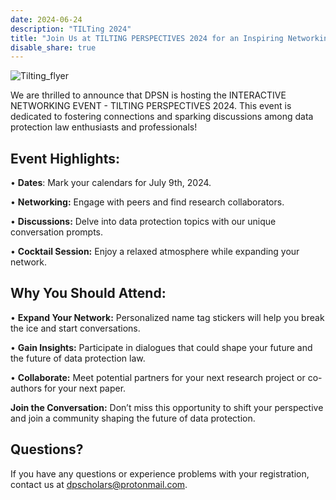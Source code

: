 ```yaml
---
date: 2024-06-24
description: "TILTing 2024"
title: "Join Us at TILTING PERSPECTIVES 2024 for an Inspiring Networking Expierence"
disable_share: true
---
```






![Tilting_flyer](https://github.com/dataprotectionscholarsnetwork/dataprotectionscholarsnetwork.github.io/assets/116156905/08e68676-b02c-42b3-afd6-f50c4e661b7b)


We are thrilled to announce that DPSN is hosting the INTERACTIVE NETWORKING EVENT - TILTING PERSPECTIVES 2024. 
This event is dedicated to fostering connections and sparking discussions among data protection law enthusiasts and professionals!

## Event Highlights: 

•	**Dates**: Mark your calendars for July 9th, 2024.

•	**Networking:** Engage with peers and find research collaborators.

•	**Discussions:** Delve into data protection topics with our unique conversation prompts.

•	**Cocktail Session:** Enjoy a relaxed atmosphere while expanding your network.

## Why You Should Attend:
•	**Expand Your Network:** Personalized name tag stickers will help you break the ice and start conversations.

•	**Gain Insights:** Participate in dialogues that could shape your future and the future of data protection law.

•	**Collaborate:** Meet potential partners for your next research project or co-authors for your next paper.

**Join the Conversation:** Don’t miss this opportunity to shift your perspective and join a community shaping the future of data protection. 

## Questions? ##

If you have any questions or experience problems with your registration, contact us at
[dpscholars@protonmail.com](mailto:dpscholars@protonmail.com).
